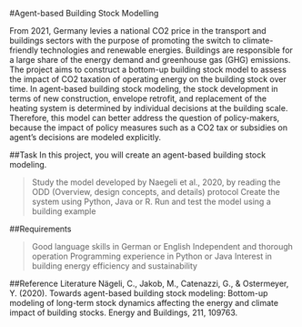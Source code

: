 #Agent-based Building Stock Modelling

From 2021, Germany levies a national CO2 price in the transport and buildings sectors with the
purpose of promoting the switch to climate-friendly technologies and renewable energies.
Buildings are responsible for a large share of the energy demand and greenhouse gas (GHG)
emissions. The project aims to construct a bottom-up building stock model to assess the impact
of CO2 taxation of operating energy on the building stock over time. In agent-based building stock
modeling, the stock development in terms of new construction, envelope retrofit, and replacement
of the heating system is determined by individual decisions at the building scale. Therefore, this
model can better address the question of policy-makers, because the impact of policy measures
such as a CO2 tax or subsidies on agent’s decisions are modeled explicitly.

##Task
In this project, you will create an agent-based building stock modeling.
>Study the model developed by Naegeli et al., 2020, by reading the ODD (Overview,
design concepts, and details) protocol
>Create the system using Python, Java or R.
>Run and test the model using a building example

##Requirements
>Good language skills in German or English
>Independent and thorough operation
>Programming experience in Python or Java
>Interest in building energy efficiency and sustainability

##Reference Literature
Nägeli, C., Jakob, M., Catenazzi, G., & Ostermeyer, Y. (2020). Towards agent-based building
stock modeling: Bottom-up modeling of long-term stock dynamics affecting the energy and
climate impact of building stocks. Energy and Buildings, 211, 109763.
